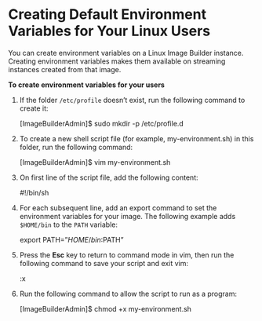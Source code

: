 # Creating Default Environment Variables for Your Linux Users<a name="create-default-variables-linux"></a>

You can create environment variables on a Linux Image Builder instance\. Creating environment variables makes them available on streaming instances created from that image\. 

**To create environment variables for your users**

1. If the folder `/etc/profile` doesn’t exist, run the following command to create it:

   \[ImageBuilderAdmin\]$ sudo mkdir \-p /etc/profile\.d 

1. To create a new shell script file \(for example, my\-environment\.sh\) in this folder, run the following command:

   \[ImageBuilderAdmin\]$ vim my\-environment\.sh

1. On first line of the script file, add the following content: 

   \#\!/bin/sh 

1. For each subsequent line, add an export command to set the environment variables for your image\. The following example adds `$HOME/bin` to the `PATH` variable: 

   export PATH=”$HOME/bin:$PATH”

1. Press the **Esc** key to return to command mode in vim, then run the following command to save your script and exit vim: 

   :x

1. Run the following command to allow the script to run as a program: 

   \[ImageBuilderAdmin\]$ chmod \+x my\-environment\.sh